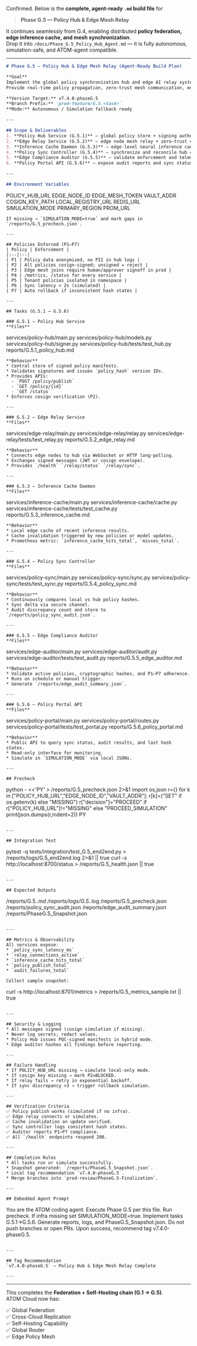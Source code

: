 Confirmed. Below is the **complete, agent-ready `.md` build file** for  

> **Phase G.5 — Policy Hub & Edge Mesh Relay**

It continues seamlessly from G.4, enabling distributed **policy federation, edge inference cache, and mesh synchronization**.  
Drop it into `/docs/Phase_G.5_Policy_Hub_Agent.md` — it is fully autonomous, simulation-safe, and ATOM-agent compatible.

---

```markdown
# Phase G.5 — Policy Hub & Edge Mesh Relay (Agent-Ready Build Plan)

**Goal**  
Implement the global policy synchronization hub and edge AI relay system.  
Provide real-time policy propagation, zero-trust mesh communication, edge inference caching, and cross-cluster enforcement under P1–P7 compliance.

**Version Target:** v7.4.0-phaseG.5  
**Branch Prefix:** `prod-feature/G.5.<task>`  
**Mode:** Autonomous / Simulation fallback ready  

---

## Scope & Deliverables
1. **Policy Hub Service (G.5.1)** — global policy store + signing authority  
2. **Edge Relay Service (G.5.2)** — edge node mesh relay + zero-trust communication  
3. **Inference Cache Daemon (G.5.3)** — edge-level neural inference cache  
4. **Policy Sync Controller (G.5.4)** — synchronize and reconcile hub ↔ edge policies  
5. **Edge Compliance Auditor (G.5.5)** — validate enforcement and telemetry  
6. **Policy Portal API (G.5.6)** — expose audit reports and sync status  

---

## Environment Variables
```
POLICY_HUB_URL
EDGE_NODE_ID
EDGE_MESH_TOKEN
VAULT_ADDR
COSIGN_KEY_PATH
LOCAL_REGISTRY_URL
REDIS_URL
SIMULATION_MODE
PRIMARY_REGION
PROM_URL
```
If missing → `SIMULATION_MODE=true` and mark gaps in `/reports/G.5_precheck.json`.

---

## Policies Enforced (P1–P7)
| Policy | Enforcement |
|:--|:--|
| P1 | Policy data anonymized, no PII in hub logs |
| P2 | All policies cosign-signed; unsigned = reject |
| P3 | Edge mesh joins require human/approver signoff in prod |
| P4 | /metrics, /status for every service |
| P5 | Tenant policies isolated in namespace |
| P6 | Sync latency < 2s (simulated) |
| P7 | Auto rollback if inconsistent hash states |

---

## Tasks (G.5.1 → G.5.6)

### G.5.1 — Policy Hub Service
**Files**
```
services/policy-hub/main.py
services/policy-hub/models.py
services/policy-hub/signer.py
services/policy-hub/tests/test_hub.py
reports/G.5.1_policy_hub.md
```
**Behavior**
* Central store of signed policy manifests.
* Validates signatures and issues `policy_hash` version IDs.
* Provides APIs:
  - `POST /policy/publish`
  - `GET /policy/{id}`
  - `GET /status`
* Enforces cosign verification (P2).

---

### G.5.2 — Edge Relay Service
**Files**
```
services/edge-relay/main.py
services/edge-relay/relay.py
services/edge-relay/tests/test_relay.py
reports/G.5.2_edge_relay.md
```
**Behavior**
* Connects edge nodes to hub via WebSocket or HTTP long-polling.
* Exchanges signed messages (JWT or cosign envelope).
* Provides `/health` `/relay/status` `/relay/sync`.

---

### G.5.3 — Inference Cache Daemon
**Files**
```
services/inference-cache/main.py
services/inference-cache/cache.py
services/inference-cache/tests/test_cache.py
reports/G.5.3_inference_cache.md
```
**Behavior**
* Local edge cache of recent inference results.
* Cache invalidation triggered by new policies or model updates.
* Prometheus metric: `inference_cache_hits_total`, `misses_total`.

---

### G.5.4 — Policy Sync Controller
**Files**
```
services/policy-sync/main.py
services/policy-sync/sync.py
services/policy-sync/tests/test_sync.py
reports/G.5.4_policy_sync.md
```
**Behavior**
* Continuously compares local vs hub policy hashes.
* Sync delta via secure channel.
* Audit discrepancy count and store to `/reports/policy_sync_audit.json`.

---

### G.5.5 — Edge Compliance Auditor
**Files**
```
services/edge-auditor/main.py
services/edge-auditor/audit.py
services/edge-auditor/tests/test_audit.py
reports/G.5.5_edge_auditor.md
```
**Behavior**
* Validate active policies, cryptographic hashes, and P1–P7 adherence.
* Runs on schedule or manual trigger.
* Generate `/reports/edge_audit_summary.json`.

---

### G.5.6 — Policy Portal API
**Files**
```
services/policy-portal/main.py
services/policy-portal/routes.py
services/policy-portal/tests/test_portal.py
reports/G.5.6_policy_portal.md
```
**Behavior**
* Public API to query sync status, audit results, and last hash states.
* Read-only interface for monitoring.
* Simulate in `SIMULATION_MODE` via local JSONs.

---

## Precheck
```
python - <<'PY' > /reports/G.5_precheck.json 2>&1
import os,json
r={}
for k in ["POLICY_HUB_URL","EDGE_NODE_ID","VAULT_ADDR"]:
  r[k]=("SET" if os.getenv(k) else "MISSING")
r["decision"]="PROCEED" if r["POLICY_HUB_URL"]!="MISSING" else "PROCEED_SIMULATION"
print(json.dumps(r,indent=2))
PY
```

---

## Integration Test
```
pytest -q tests/integration/test_G.5_end2end.py > /reports/logs/G.5_end2end.log 2>&1 || true
curl -s http://localhost:8700/status > /reports/G.5_health.json || true
```

---

## Expected Outputs
```
/reports/G.5.*.md
/reports/logs/G.5.*.log
/reports/G.5_precheck.json
/reports/policy_sync_audit.json
/reports/edge_audit_summary.json
/reports/PhaseG.5_Snapshot.json
```

---

## Metrics & Observability
All services expose:
* `policy_sync_latency_ms`
* `relay_connections_active`
* `inference_cache_hits_total`
* `policy_publish_total`
* `audit_failures_total`

Collect sample snapshot:
```
curl -s http://localhost:8701/metrics > /reports/G.5_metrics_sample.txt || true
```

---

## Security & Logging
* All messages signed (cosign simulation if missing).
* Never log secrets; redact values.
* Policy Hub issues PQC-signed manifests in hybrid mode.
* Edge auditor hashes all findings before reporting.

---

## Failure Handling
* If POLICY_HUB_URL missing → simulate local-only mode.
* If cosign key missing → mark P2=BLOCKED.
* If relay fails → retry in exponential backoff.
* If sync discrepancy >3 → trigger rollback simulation.

---

## Verification Criteria
✅ Policy publish works (simulated if no infra).  
✅ Edge relay connects or simulates.  
✅ Cache invalidation on update verified.  
✅ Sync controller logs consistent hash states.  
✅ Auditor reports P1–P7 compliance.  
✅ All `/health` endpoints respond 200.  

---

## Completion Rules
* All tasks run or simulate successfully.  
* Snapshot generated: `/reports/PhaseG.5_Snapshot.json`.  
* Local tag recommendation `v7.4.0-phaseG.5`.  
* Merge branches into `prod-review/PhaseG.5-Finalization`.

---

## Embedded Agent Prompt
```
You are the ATOM coding agent. Execute Phase G.5 per this file. Run precheck. If infra missing set SIMULATION_MODE=true. Implement tasks G.5.1→G.5.6. Generate reports, logs, and PhaseG.5_Snapshot.json. Do not push branches or open PRs. Upon success, recommend tag v7.4.0-phaseG.5.
```

---

## Tag Recommendation  
`v7.4.0-phaseG.5` — Policy Hub & Edge Mesh Relay Complete

---

```

---

This completes the **Federation + Self-Hosting chain (G.1 → G.5)**.  
ATOM Cloud now has:

✅ Global Federation  
✅ Cross-Cloud Replication  
✅ Self-Hosting Capability  
✅ Global Router  
✅ Edge Policy Mesh

